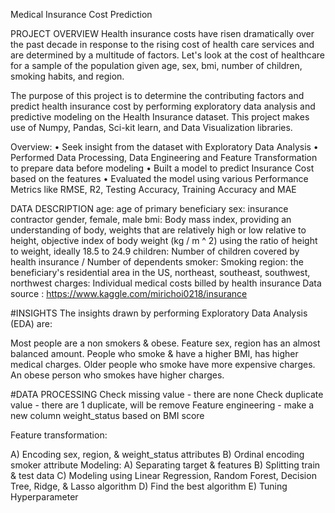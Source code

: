 Medical Insurance Cost Prediction

PROJECT OVERVIEW
Health insurance costs have risen dramatically over the past decade in response to the rising cost of health care services and are determined by a multitude of factors. Let's look at the cost of healthcare for a sample of the population given age, sex, bmi, number of children, smoking habits, and region.

The purpose of this project is to determine the contributing factors and predict health insurance cost by performing exploratory data analysis and predictive modeling on the Health Insurance dataset. This project makes use of Numpy, Pandas, Sci-kit learn, and Data Visualization libraries.

Overview:
• Seek insight from the dataset with Exploratory Data Analysis
• Performed Data Processing, Data Engineering and Feature Transformation to prepare data before modeling
• Built a model to predict Insurance Cost based on the features
• Evaluated the model using various Performance Metrics like RMSE, R2, Testing Accuracy, Training Accuracy and MAE

DATA DESCRIPTION
age: age of primary beneficiary
sex: insurance contractor gender, female, male
bmi: Body mass index, providing an understanding of body, weights that are relatively high or low relative to height, objective index of body weight (kg / m ^ 2) using the ratio of height to weight, ideally 18.5 to 24.9
children: Number of children covered by health insurance / Number of dependents
smoker: Smoking
region: the beneficiary's residential area in the US, northeast, southeast, southwest, northwest
charges: Individual medical costs billed by health insurance
Data source : https://www.kaggle.com/mirichoi0218/insurance


#INSIGHTS
The insights drawn by performing Exploratory Data Analysis (EDA) are:

Most people are a non smokers & obese.
Feature sex, region has an almost balanced amount.
People who smoke & have a higher BMI, has higher medical charges.
Older people who smoke have more expensive charges.
An obese person who smokes have higher charges.

#DATA PROCESSING
Check missing value - there are none
Check duplicate value - there are 1 duplicate, will be remove
Feature engineering - make a new column weight_status based on BMI score

Feature transformation:

A) Encoding sex, region, & weight_status attributes
B) Ordinal encoding smoker attribute
Modeling:
A) Separating target & features
B) Splitting train & test data
C) Modeling using Linear Regression, Random Forest, Decision Tree, Ridge, & Lasso algorithm
D) Find the best algorithm
E) Tuning Hyperparameter
